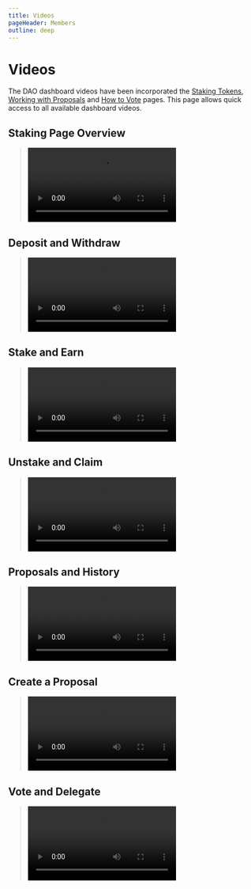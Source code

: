 ```yaml
---
title: Videos
pageHeader: Members
outline: deep
---
```


<PageHeader/>

# Videos

The DAO dashboard videos have been incorporated the
[Staking Tokens](/members/staking.md),
[Working with Proposals](/members/proposals.md) and
[How to Vote](/members/voting.md) pages. This page allows quick
access to all available dashboard videos.

## Staking Page Overview

> <Video src="https://www.youtube.com/embed/Cz7Ov5ibBo0"/>

## Deposit and Withdraw

> <Video src="https://www.youtube.com/embed/PdSE-SiUx3M"/>

## Stake and Earn

> <Video src="https://www.youtube.com/embed/DQMsgQvkg7k"/>

## Unstake and Claim

> <Video src="https://www.youtube.com/embed/__zhi8N2erI"/>

## Proposals and History

> <Video src="https://www.youtube.com/embed/k0XEkJtWAGk"/>

## Create a Proposal

> <Video src="https://www.youtube.com/embed/XO1iA3wSYMQ"/>

## Vote and Delegate

> <Video src="https://www.youtube.com/embed/K_EZFMjXUPA"/>
